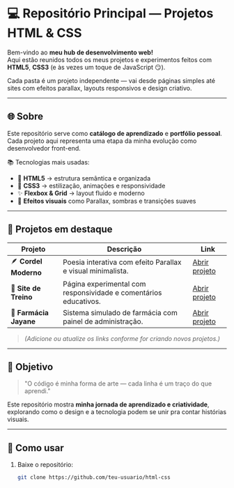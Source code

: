 # 💻 Repositório Principal — Projetos HTML & CSS

Bem-vindo ao **meu hub de desenvolvimento web!**  
Aqui estão reunidos todos os meus projetos e experimentos feitos com **HTML5**, **CSS3** (e às vezes um toque de JavaScript 😏).  

Cada pasta é um projeto independente — vai desde páginas simples até sites com efeitos parallax, layouts responsivos e design criativo.  

---

## 🌐 Sobre

Este repositório serve como **catálogo de aprendizado** e **portfólio pessoal**.  
Cada projeto aqui representa uma etapa da minha evolução como desenvolvedor front-end.

📚 Tecnologias mais usadas:
- 🧱 **HTML5** → estrutura semântica e organizada  
- 🎨 **CSS3** → estilização, animações e responsividade  
- ✨ **Flexbox & Grid** → layout fluido e moderno  
- 🌄 **Efeitos visuais** como Parallax, sombras e transições suaves  

---

## 🚀 Projetos em destaque

| Projeto | Descrição | Link |
|----------|------------|------|
| 🪶 **Cordel Moderno** | Poesia interativa com efeito Parallax e visual minimalista. | [Abrir projeto](https://teu-usuario.github.io/cordel-moderno) |
| 🌅 **Site de Treino** | Página experimental com responsividade e comentários educativos. | [Abrir projeto](https://teu-usuario.github.io/site-de-treino) |
| 💊 **Farmácia Jayane** | Sistema simulado de farmácia com painel de administração. | [Abrir projeto](https://teu-usuario.github.io/farmacia-jayane) |

> *(Adicione ou atualize os links conforme for criando novos projetos.)*

---

## 🧠 Objetivo

> "O código é minha forma de arte — cada linha é um traço do que aprendi."

Este repositório mostra **minha jornada de aprendizado e criatividade**,  
explorando como o design e a tecnologia podem se unir pra contar histórias visuais.

---

## 🔧 Como usar

1. Baixe o repositório:
   ```bash
   git clone https://github.com/teu-usuario/html-css
